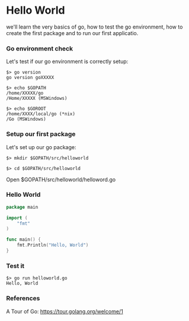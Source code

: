 # Hello World
we'll learn the very basics of go, how to test the go environment, how to create the first package and to run our first applicatio.

### Go environment check
Let's test if our go environment is correctly setup:

    $> go version
    go version goXXXXX

    $> echo $GOPATH
    /home/XXXXX/go
    /Home/XXXXX (MSWindows)
    
    $> echo $GOROOT
    /home/XXXX/local/go (*nix)
    /Go (MSWindows)

### Setup our first package
Let's set up our go package:

    $> mkdir $GOPATH/src/helloworld

    $> cd $GOPATH/src/helloworld

Open $GOPATH/src/helloworld/helloword.go

### Hello World

```go
package main

import (
    "fmt"
)

func main() {
    fmt.Println("Hello, World")
}
```

### Test it

    $> go run helloworld.go
    Hello, World


### References
A Tour of Go: https://tour.golang.org/welcome/1